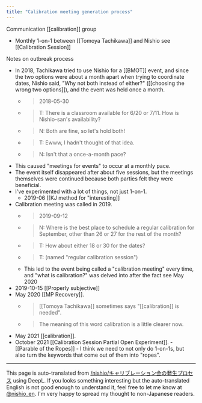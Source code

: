 ```yaml
---
title: "Calibration meeting generation process"
---
```


Communication [[calibration]] group
- Monthly 1-on-1 between [[Tomoya Tachikawa]] and Nishio
see  [[Calibration Session]]

Notes on outbreak process
- In 2018, Tachikawa tried to use Nishio for a [[BMOT]] event, and since the two options were about a month apart when trying to coordinate dates, Nishio said, "Why not both instead of either?" ([[choosing the wrong two options]]), and the event was held once a month.
    - > 2018-05-30
    - > T: There is a classroom available for 6/20 or 7/11. How is Nishio-san's availability?
    - > N: Both are fine, so let's hold both!
    - > T: Ewww, I hadn't thought of that idea.
    - > N: Isn't that a once-a-month pace?
- This caused "meetings for events" to occur at a monthly pace.
- The event itself disappeared after about five sessions, but the meetings themselves were continued because both parties felt they were beneficial.
- I've experimented with a lot of things, not just 1-on-1.
    - 2019-06  [[KJ method for "interesting]]
- Calibration meeting was called in 2019.
    - > 2019-09-12
    - > N: Where is the best place to schedule a regular calibration for September, other than 26 or 27 for the rest of the month?
    - > T: How about either 18 or 30 for the dates?
    - > T: (named "regular calibration session")
    - This led to the event being called a "calibration meeting" every time, and "what is calibration?" was delved into after the fact see May 2020
- 2019-10-15  [[Properly subjective]]
- May 2020 [[MP Recovery]].
    - >  [[Tomoya Tachikawa]] sometimes says "[[calibration]] is needed".
    - > The meaning of this word calibration is a little clearer now.
- May 2021 [[calibration]].
- October 2021 [[Calibration Session Partial Open Experiment]].
        - [[Parable of the Ropes]]
        - I think we need to not only do 1-on-1s, but also turn the keywords that come out of them into "ropes".

---
This page is auto-translated from [/nishio/キャリブレーション会の発生プロセス](https://scrapbox.io/nishio/キャリブレーション会の発生プロセス) using DeepL. If you looks something interesting but the auto-translated English is not good enough to understand it, feel free to let me know at [@nishio_en](https://twitter.com/nishio_en). I'm very happy to spread my thought to non-Japanese readers.